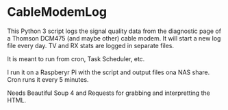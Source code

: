 # CableModemLog
This Python 3 script logs the signal quality data from the diagnostic page of a Thomson DCM475 (and maybe other) cable modem.
It will start a new log file every day.  TV and RX stats are logged in separate files.

It is meant to run from cron, Task Scheduler, etc.  

I run it on a Raspberyr Pi with the script and output files ona  NAS share.  Cron runs it every 5 minutes.

Needs Beautiful Soup 4 and Requests for grabbing and interpretting the HTML.

